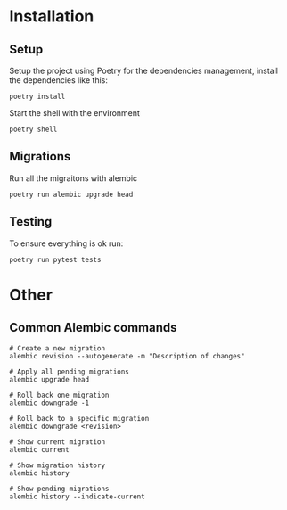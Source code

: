 # Installation

## Setup

Setup the project using Poetry for the dependencies management, install the dependencies like this:

```
poetry install
```

Start the shell with the environment

```
poetry shell
```

## Migrations

Run all the migraitons with alembic

```
poetry run alembic upgrade head
```

## Testing

To ensure everything is ok run:

```
poetry run pytest tests
```

# Other

## Common Alembic commands

```
# Create a new migration
alembic revision --autogenerate -m "Description of changes"

# Apply all pending migrations
alembic upgrade head

# Roll back one migration
alembic downgrade -1

# Roll back to a specific migration
alembic downgrade <revision>

# Show current migration
alembic current

# Show migration history
alembic history

# Show pending migrations
alembic history --indicate-current
```
